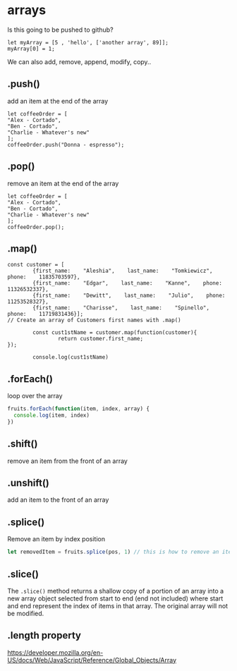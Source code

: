 # arrays

Is this going to be pushed to github?

```JS
let myArray = [5 , 'hello', ['another array', 89]];
myArray[0] = 1;
```
We can also add, remove, append, modify, copy..

## .push()
add an item at the end of the array
```JS
let coffeeOrder = [
"Alex - Cortado",
"Ben - Cortado",
"Charlie - Whatever's new"
];
coffeeOrder.push("Donna - espresso");
```

## .pop()
remove an item at the end of the array
```JS
let coffeeOrder = [
"Alex - Cortado",
"Ben - Cortado",
"Charlie - Whatever's new"
];
coffeeOrder.pop();
```

## .map()
```JS
const customer = [
        {first_name:    "Aleshia",    last_name:    "Tomkiewicz",    phone:    11835703597},
        {first_name:    "Edgar",    last_name:    "Kanne",    phone:    11326532337},
        {first_name:    "Dewitt",    last_name:    "Julio",    phone:    11253528327},
        {first_name:    "Charisse",    last_name:    "Spinello",    phone:    11719831436}];
// Create an array of Customers first names with .map()

        const cust1stName = customer.map(function(customer){
                return customer.first_name;
});

        console.log(cust1stName)
```

## .forEach()
loop over the array
```js
fruits.forEach(function(item, index, array) {
  console.log(item, index)
})
```

## .shift()
remove an item from the front of an array

## .unshift()
add an item to the front of an array

## .splice()
Remove an item by index position
```js
let removedItem = fruits.splice(pos, 1) // this is how to remove an item
```

## .slice()
The `.slice()` method returns a shallow copy of a portion of an array into a new array object selected from start to end (end not included) where start and end represent the index of items in that array. The original array will not be modified.


## .length property
https://developer.mozilla.org/en-US/docs/Web/JavaScript/Reference/Global_Objects/Array







